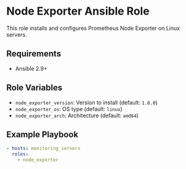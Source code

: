 # Node Exporter Ansible Role

This role installs and configures Prometheus Node Exporter on Linux servers.

## Requirements

- Ansible 2.9+

## Role Variables

- `node_exporter_version`: Version to install (default: `1.8.0`)
- `node_exporter_os`: OS type (default: `linux`)
- `node_exporter_arch`: Architecture (default: `amd64`)

## Example Playbook

```yaml
- hosts: monitoring_servers
  roles:
    - node_exporter
```
